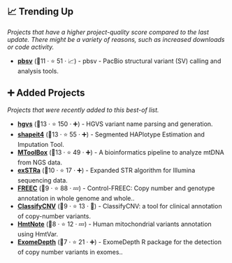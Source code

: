 ## 📈 Trending Up

_Projects that have a higher project-quality score compared to the last update. There might be a variety of reasons, such as increased downloads or code activity._

- <b><a href="https://github.com/PacificBiosciences/pbsv">pbsv</a></b> (🥉11 ·  ⭐ 51 · 📈) - pbsv - PacBio structural variant (SV) calling and analysis tools.

## ➕ Added Projects

_Projects that were recently added to this best-of list._

- <b><a href="https://github.com/counsyl/hgvs">hgvs</a></b> (🥉13 ·  ⭐ 150 · ➕) - HGVS variant name parsing and generation.
- <b><a href="https://github.com/odelaneau/shapeit4">shapeit4</a></b> (🥉13 ·  ⭐ 55 · ➕) - Segmented HAPlotype Estimation and Imputation Tool.
- <b><a href="https://github.com/mitoNGS/MToolBox">MToolBox</a></b> (🥉13 ·  ⭐ 49 · ➕) - A bioinformatics pipeline to analyze mtDNA from NGS data.
- <b><a href="https://github.com/bahlolab/exSTRa">exSTRa</a></b> (🥉10 ·  ⭐ 17 · ➕) - Expanded STR algorithm for Illumina sequencing data.
- <b><a href="https://github.com/BoevaLab/FREEC">FREEC</a></b> (🥉9 ·  ⭐ 88 · 💤) - Control-FREEC: Copy number and genotype annotation in whole genome and whole..
- <b><a href="https://github.com/Genotek/ClassifyCNV">ClassifyCNV</a></b> (🥉9 ·  ⭐ 13 · 🐣) - ClassifyCNV: a tool for clinical annotation of copy-number variants.
- <b><a href="https://github.com/robertopreste/HmtNote">HmtNote</a></b> (🥉8 ·  ⭐ 12 · 💤) - Human mitochondrial variants annotation using HmtVar.
- <b><a href="https://github.com/vplagnol/ExomeDepth">ExomeDepth</a></b> (🥉7 ·  ⭐ 21 · ➕) - ExomeDepth R package for the detection of copy number variants in exomes..

